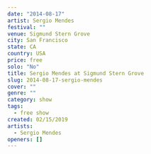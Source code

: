 ```yaml
---
date: "2014-08-17"
artist: Sergio Mendes
festival: ""
venue: Sigmund Stern Grove
city: San Francisco
state: CA
country: USA
price: free
solo: "No"
title: Sergio Mendes at Sigmund Stern Grove
slug: 2014-08-17-sergio-mendes
cover: ""
genre: ""
category: show
tags:
  - free show
created: 02/15/2019
artists:
  - Sergio Mendes
openers: []
---
```

